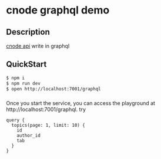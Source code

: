 # cnode graphql demo

## Description

[cnode api](https://cnodejs.org/api) write in graphql

## QuickStart

```bash
$ npm i
$ npm run dev
$ open http://localhost:7001/graphql
```

###

Once you start the service, you can access the playground at http://localhost:7001/graphql.
try

```gql
query {
  topics(page: 1, limit: 10) {
    id
    author_id
    tab
  }
}
```
